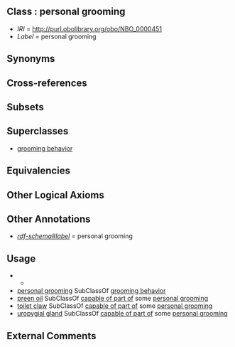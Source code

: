 
## Class : personal grooming

 * *IRI* = http://purl.obolibrary.org/obo/NBO_0000451
 * *Label* = personal grooming

## Synonyms


## Cross-references


## Subsets


## Superclasses

 * [grooming behavior](../../NBO/27/NBO_0000027.md)

## Equivalencies


## Other Logical Axioms


## Other Annotations

 * *[rdf-schema#label](../../el/rdf-schema#label.md)* = personal grooming

## Usage

 * -
 * [personal grooming](../../NBO/51/NBO_0000451.md) SubClassOf [grooming behavior](../../NBO/27/NBO_0000027.md)
 * [preen oil](../../UBERON/03/UBERON_0007803.md) SubClassOf [capable of part of](../../RO/16/RO_0002216.md) some [personal grooming](../../NBO/51/NBO_0000451.md)
 * [toilet claw](../../UBERON/12/UBERON_0000212.md) SubClassOf [capable of part of](../../RO/16/RO_0002216.md) some [personal grooming](../../NBO/51/NBO_0000451.md)
 * [uropygial gland](../../UBERON/02/UBERON_0007802.md) SubClassOf [capable of part of](../../RO/16/RO_0002216.md) some [personal grooming](../../NBO/51/NBO_0000451.md)

## External Comments

